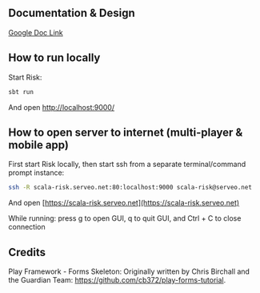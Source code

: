 ## Documentation & Design

[Google Doc Link](https://docs.google.com/document/d/1yY7frHaYDF8IoTSd7z3gOMtoapwcGe-EOquH1Yg8KB8/edit?usp=sharing)

## How to run locally

Start Risk:

```bash
sbt run
```

And open [http://localhost:9000/](http://localhost:9000/)

## How to open server to internet (multi-player & mobile app)

First start Risk locally, then start ssh from a separate terminal/command prompt instance:

```bash
ssh -R scala-risk.serveo.net:80:localhost:9000 scala-risk@serveo.net
```

And open [https://scala-risk.serveo.net](https://scala-risk.serveo.net)

While running: press g to open GUI, q to quit GUI, and Ctrl + C to close connection

## Credits
Play Framework - Forms Skeleton:
Originally written by Chris Birchall and the Guardian Team: <https://github.com/cb372/play-forms-tutorial>.
